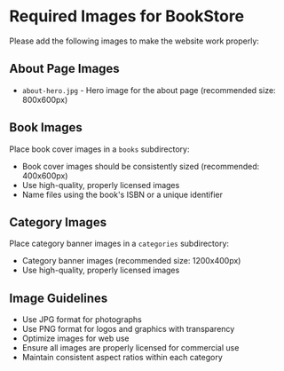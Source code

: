 # Required Images for BookStore

Please add the following images to make the website work properly:

## About Page Images

-   `about-hero.jpg` - Hero image for the about page (recommended size: 800x600px)

## Book Images

Place book cover images in a `books` subdirectory:

-   Book cover images should be consistently sized (recommended: 400x600px)
-   Use high-quality, properly licensed images
-   Name files using the book's ISBN or a unique identifier

## Category Images

Place category banner images in a `categories` subdirectory:

-   Category banner images (recommended size: 1200x400px)
-   Use high-quality, properly licensed images

## Image Guidelines

-   Use JPG format for photographs
-   Use PNG format for logos and graphics with transparency
-   Optimize images for web use
-   Ensure all images are properly licensed for commercial use
-   Maintain consistent aspect ratios within each category
